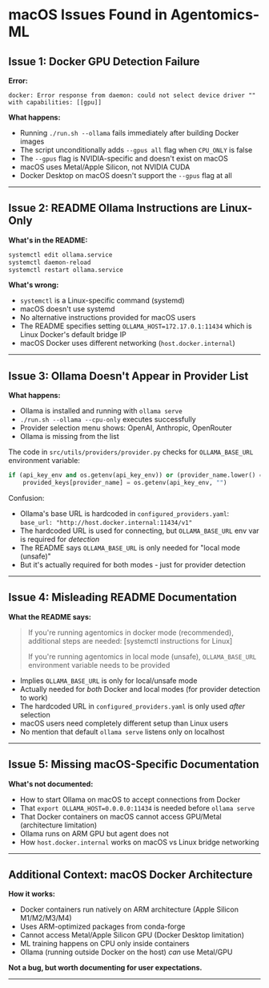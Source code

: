 # macOS Issues Found in Agentomics-ML

## Issue 1: Docker GPU Detection Failure

**Error:**
```
docker: Error response from daemon: could not select device driver "" with capabilities: [[gpu]]
```

**What happens:**
- Running `./run.sh --ollama` fails immediately after building Docker images
- The script unconditionally adds `--gpus all` flag when `CPU_ONLY` is false
- The `--gpus` flag is NVIDIA-specific and doesn't exist on macOS
- macOS uses Metal/Apple Silicon, not NVIDIA CUDA
- Docker Desktop on macOS doesn't support the `--gpus` flag at all

---

## Issue 2: README Ollama Instructions are Linux-Only

**What's in the README:**
```bash
systemctl edit ollama.service
systemctl daemon-reload
systemctl restart ollama.service
```

**What's wrong:**
- `systemctl` is a Linux-specific command (systemd)
- macOS doesn't use systemd
- No alternative instructions provided for macOS users
- The README specifies setting `OLLAMA_HOST=172.17.0.1:11434` which is Linux Docker's default bridge IP
- macOS Docker uses different networking (`host.docker.internal`)


---

## Issue 3: Ollama Doesn't Appear in Provider List

**What happens:**
- Ollama is installed and running with `ollama serve`
- `./run.sh --ollama --cpu-only` executes successfully
- Provider selection menu shows: OpenAI, Anthropic, OpenRouter
- Ollama is missing from the list

The code in `src/utils/providers/provider.py` checks for `OLLAMA_BASE_URL` environment variable:
```python
if (api_key_env and os.getenv(api_key_env)) or (provider_name.lower() == "ollama" and os.getenv("OLLAMA_BASE_URL")):
    provided_keys[provider_name] = os.getenv(api_key_env, "")
```

Confusion:
- Ollama's base URL is hardcoded in `configured_providers.yaml`: `base_url: "http://host.docker.internal:11434/v1"`
- The hardcoded URL is used for connecting, but `OLLAMA_BASE_URL` env var is required for *detection*
- The README says `OLLAMA_BASE_URL` is only needed for "local mode (unsafe)"
- But it's actually required for both modes - just for provider detection


---

## Issue 4: Misleading README Documentation

**What the README says:**
> If you're running agentomics in docker mode (recommended), additional steps are needed:
> [systemctl instructions for Linux]
>
> If you're running agentomics in local mode (unsafe), `OLLAMA_BASE_URL` environment variable needs to be provided


- Implies `OLLAMA_BASE_URL` is only for local/unsafe mode
- Actually needed for *both* Docker and local modes (for provider detection to work)
- The hardcoded URL in `configured_providers.yaml` is only used *after* selection
- macOS users need completely different setup than Linux users
- No mention that default `ollama serve` listens only on localhost


---

## Issue 5: Missing macOS-Specific Documentation

**What's not documented:**
- How to start Ollama on macOS to accept connections from Docker
- That `export OLLAMA_HOST=0.0.0.0:11434` is needed before `ollama serve`
- That Docker containers on macOS cannot access GPU/Metal (architecture limitation)
- Ollama runs on ARM GPU but agent does not
- How `host.docker.internal` works on macOS vs Linux bridge networking


---

## Additional Context: macOS Docker Architecture

**How it works:**
- Docker containers run natively on ARM architecture (Apple Silicon M1/M2/M3/M4)
- Uses ARM-optimized packages from conda-forge
- Cannot access Metal/Apple Silicon GPU (Docker Desktop limitation)
- ML training happens on CPU only inside containers
- Ollama (running outside Docker on the host) *can* use Metal/GPU

**Not a bug, but worth documenting for user expectations.**

---

